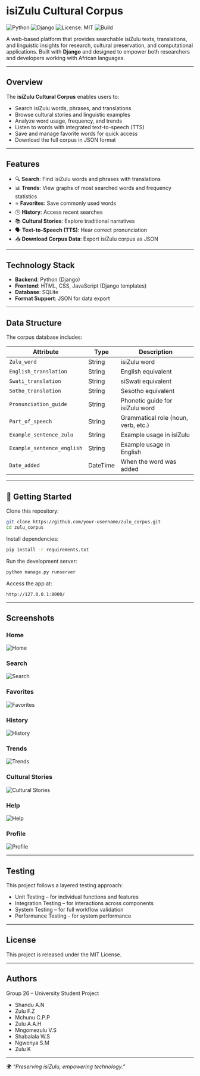 # isiZulu Cultural Corpus

![Python](https://img.shields.io/badge/python-3.10%2B-blue.svg)
![Django](https://img.shields.io/badge/Django-4.0%2B-green.svg)
![License: MIT](https://img.shields.io/badge/License-MIT-yellow.svg)
![Build](https://img.shields.io/badge/build-passing-brightgreen.svg)

A web-based platform that provides searchable isiZulu texts, translations, and linguistic insights for research, cultural preservation, and computational applications. Built with **Django** and designed to empower both researchers and developers working with African languages.

---

##  Overview

The **isiZulu Cultural Corpus** enables users to:

* Search isiZulu words, phrases, and translations
* Browse cultural stories and linguistic examples
* Analyze word usage, frequency, and trends
* Listen to words with integrated text-to-speech (TTS)
* Save and manage favorite words for quick access
* Download the full corpus in JSON format

---

##  Features

* 🔍 **Search**: Find isiZulu words and phrases with translations
* 📊 **Trends**: View graphs of most searched words and frequency statistics
* ⭐ **Favorites**: Save commonly used words
* 🕒 **History**: Access recent searches
* 📚 **Cultural Stories**: Explore traditional narratives
* 🗣 **Text-to-Speech (TTS)**: Hear correct pronunciation
* 📥 **Download Corpus Data**: Export isiZulu corpus as JSON

---

##  Technology Stack

* **Backend**: Python (Django)
* **Frontend**: HTML, CSS, JavaScript (Django templates)
* **Database**: SQLite
* **Format Support**: JSON for data export

---

##  Data Structure

The corpus database includes:

| Attribute                  | Type     | Description                         |
| -------------------------- | -------- | ----------------------------------- |
| `Zulu_word`                | String   | isiZulu word                        |
| `English_translation`      | String   | English equivalent                  |
| `Swati_translation`        | String   | siSwati equivalent                  |
| `Sotho_translation`        | String   | Sesotho equivalent                  |
| `Pronunciation_guide`      | String   | Phonetic guide for isiZulu word     |
| `Part_of_speech`           | String   | Grammatical role (noun, verb, etc.) |
| `Example_sentence_zulu`    | String   | Example usage in isiZulu            |
| `Example_sentence_english` | String   | Example usage in English            |
| `Date_added`               | DateTime | When the word was added             |

---

## 🚀 Getting Started

Clone this repository:

```bash
git clone https://github.com/your-username/zulu_corpus.git
cd zulu_corpus
```

Install dependencies:

```bash
pip install -r requirements.txt
```

Run the development server:

```bash
python manage.py runserver
```

Access the app at:

```
http://127.0.0.1:8000/
```

---

## Screenshots

### Home

![Home](docs/images/home.png)

### Search

![Search](docs/images/search.png)

### Favorites

![Favorites](docs/images/favorites.png)

### History

![History](docs/images/history.png)

### Trends

![Trends](docs/images/trends.png)

### Cultural Stories

![Cultural Stories](docs/images/cultural_stories.png)

### Help

![Help](docs/images/help.png)

### Profile

![Profile](docs/images/profile.png)

---

##  Testing

This project follows a layered testing approach:

*  Unit Testing – for individual functions and features
*  Integration Testing – for interactions across components
* System Testing – for full workflow validation
* Performance Testing - for system performance
---


##  License

This project is released under the MIT License.

---

## Authors

Group 26 – University Student Project

* Shandu A.N
* Zulu F.Z
* Mchunu C.P.P
* Zulu A.A.H
* Mngomezulu V.S
* Shabalala W.S
* Ngwenya S.M
* Zulu K

---

🌍 *“Preserving isiZulu, empowering technology.”*
